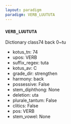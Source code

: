 ```yaml
---
layout: paradigm
paradigm: VERB_LUUTUTA
---
```

### ` VERB_LUUTUTA `

Dictionary class74 back 0~tu
* kotus_tn: 74
* upos: VERB
* suffix_regex: tuta
* kotus_av: C
* grade_dir: strengthen
* harmony: back
* possessive: False
* stem_diphthong: None
* deletion: uta
* plurale_tantum: False
* clitics: False
* pos: VERB
* stem_vowel: None
